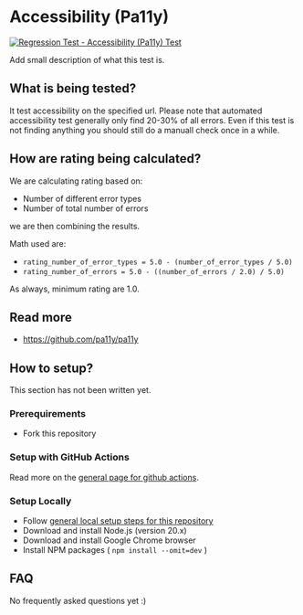 # Accessibility (Pa11y)
[![Regression Test - Accessibility (Pa11y) Test](https://github.com/Webperf-se/webperf_core/actions/workflows/regression-test-pa11y.yml/badge.svg)](https://github.com/Webperf-se/webperf_core/actions/workflows/regression-test-pa11y.yml)

Add small description of what this test is.

## What is being tested?

It test accessibility on the specified url.
Please note that automated accessibility test generally only find 20-30% of all errors.
Even if this test is not finding anything you should still do a manuall check once in a while.

## How are rating being calculated?

We are calculating rating based on:
- Number of different error types
- Number of total number of errors

we are then combining the results.

Math used are:
- `rating_number_of_error_types = 5.0 - (number_of_error_types / 5.0)`
- `rating_number_of_errors = 5.0 - ((number_of_errors / 2.0) / 5.0)`

As always, minimum rating are 1.0.

## Read more

* https://github.com/pa11y/pa11y

## How to setup?

This section has not been written yet.

### Prerequirements

* Fork this repository

### Setup with GitHub Actions

Read more on the [general page for github actions](../getting-started-github-actions.md).

### Setup Locally

* Follow [general local setup steps for this repository](../getting-started-local.md)
* Download and install Node.js (version 20.x)
* Download and install Google Chrome browser
* Install NPM packages ( `npm install --omit=dev` )

## FAQ

No frequently asked questions yet :)


